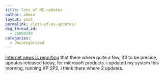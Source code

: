 ```yaml
---
title: lots of MS updates
author: admin
layout: post
permalink: /lots-of-ms-updates/
dsq_thread_id:
  - 26009248
categories:
  - Uncategorized
---
```

[Internet news is reporting][1] that there where quite a few, 30 to be precice, updates released today, for microsoft products. i updated my system this morning. running XP SP2, i think there where 2 updates.

 [1]: http://www.internetnews.com/dev-news/article.php/3339911
